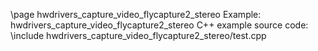 \page hwdrivers_capture_video_flycapture2_stereo Example: hwdrivers_capture_video_flycapture2_stereo
C++ example source code:
\include hwdrivers_capture_video_flycapture2_stereo/test.cpp
